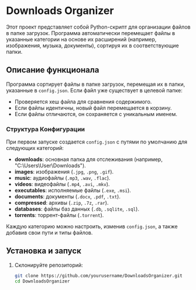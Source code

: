 # Downloads Organizer

Этот проект представляет собой Python-скрипт для организации файлов в папке загрузок. Программа автоматически перемещает файлы в указанные категории на основе их расширений (например, изображения, музыка, документы), сортируя их в соответствующие папки.

## Описание функционала

Программа сортирует файлы в папке загрузок, перемещая их в папки, указанные в `config.json`. Если файл уже существует в целевой папке:
- Проверяется хеш файла для сравнения содержимого.
- Если файлы идентичны, новый файл перемещается в корзину.
- Если файлы отличаются, он сохраняется с уникальным именем.

### Структура Конфигурации

При первом запуске создается `config.json` с путями по умолчанию для следующих категорий:
- **downloads**: основная папка для отслеживания (например, "C:\\Users\\User\\Downloads").
- **images**: изображения (`.jpg`, `.png`, `.gif`).
- **music**: аудиофайлы (`.mp3`, `.wav`, `.flac`).
- **videos**: видеофайлы (`.mp4`, `.avi`, `.mkv`).
- **executables**: исполняемые файлы (`.exe`, `.msi`).
- **documents**: документы (`.docx`, `.pdf`, `.txt`).
- **compressed**: архивы (`.zip`, `.7z`, `.rar`).
- **databases**: файлы баз данных (`.db`, `.sqlite`, `.sql`).
- **torrents**: торрент-файлы (`.torrent`).

Каждую категорию можно настроить, изменив `config.json`, а также добавив свои пути и типы файлов.

## Установка и запуск

1. Склонируйте репозиторий:
   ```bash
   git clone https://github.com/yourusername/DownloadsOrganizer.git
   cd DownloadsOrganizer
